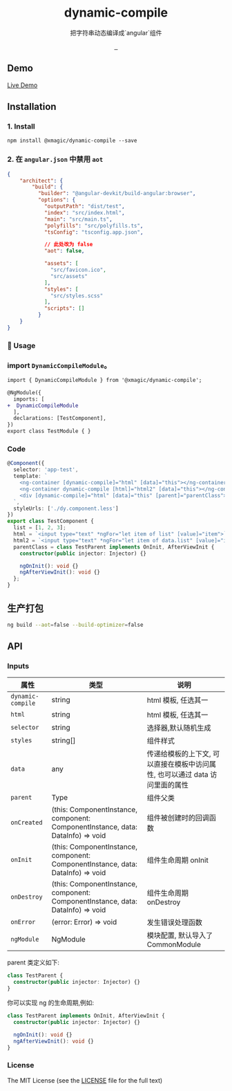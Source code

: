 <h1 align="center">dynamic-compile</h1>

<p align="center">把字符串动态编译成`angular`组件</p>

<p align="center">
  <a aria-label="build status" href="https://npmjs.com/package/@xmagic/dynamic-compile'">
    <img alt="" src="https://img.shields.io/npm/v/@xmagic/dynamic-compile/latest.svg">
  </a>
  <a aria-label="last commit" href="https://www.github.com/angular/angular">
    <img alt="" src="https://img.shields.io/badge/Build%20with-Angular%20CLI-red?logo=angular">
  </a>

  <a aria-label="license" href="https://m310851010.github.io/dynamic-compile/LICENSE">
    <img src="https://img.shields.io/badge/License-MIT-blue.svg" alt="">
  </a>
</p>

## Demo

[Live Demo](https://m310851010.github.io/dynamic-compile)

## Installation

### 1. Install

```
npm install @xmagic/dynamic-compile --save
```

### 2. 在 `angular.json` 中禁用 `aot`

```json
{
    "architect": {
        "build": {
          "builder": "@angular-devkit/build-angular:browser",
          "options": {
            "outputPath": "dist/test",
            "index": "src/index.html",
            "main": "src/main.ts",
            "polyfills": "src/polyfills.ts",
            "tsConfig": "tsconfig.app.json",

            // 此处改为 false
            "aot": false,

            "assets": [
              "src/favicon.ico",
              "src/assets"
            ],
            "styles": [
              "src/styles.scss"
            ],
            "scripts": []
          }
    }
}
```

### 🔨 Usage

### import `DynamicCompileModule`。

```diff
import { DynamicCompileModule } from '@xmagic/dynamic-compile';

@NgModule({
  imports: [
+  DynamicCompileModule
  ],
  declarations: [TestComponent],
})
export class TestModule { }
```

### Code

```typescript
@Component({
  selector: 'app-test',
  template: `
    <ng-container [dynamic-compile]="html" [data]="this"></ng-container>
    <ng-container dynamic-compile [html]="html2" [data]="this"></ng-container>
    <div [dynamic-compile]="html" [data]="this" [parent]="parentClass"></div>
  `,
  styleUrls: ['./dy.component.less']
})
export class TestComponent {
  list = [1, 2, 3];
  html = `<input type="text" *ngFor="let item of list" [value]="item">`;
  html2 = `<input type="text" *ngFor="let item of data.list" [value]="item">`;
  parentClass = class TestParent implements OnInit, AfterViewInit {
    constructor(public injector: Injector) {}

    ngOnInit(): void {}
    ngAfterViewInit(): void {}
  };
}
```

## 生产打包

```bash
ng build --aot=false --build-optimizer=false
```

## API

### Inputs

| 属性              | 类型                                                                                     | 说明                                                                         |
| ----------------- | ---------------------------------------------------------------------------------------- | ---------------------------------------------------------------------------- |
| `dynamic-compile` | string                                                                                   | html 模板, 任选其一                                                          |
| `html`            | string                                                                                   | html 模板, 任选其一                                                          |
| `selector`        | string                                                                                   | 选择器,默认随机生成                                                          |
| `styles`          | string[]                                                                                 | 组件样式                                                                     |
| `data`            | any                                                                                      | 传递给模板的上下文, 可以直接在模板中访问属性, 也可以通过 data 访问里面的属性 |
| `parent`          | Type<any>                                                                                | 组件父类                                                                     |
| `onCreated`       | (this: ComponentInstance<T>, component: ComponentInstance<T>, data: DataInfo<T>) => void | 组件被创建时的回调函数                                                       |
| `onInit`          | (this: ComponentInstance<T>, component: ComponentInstance<T>, data: DataInfo<T>) => void | 组件生命周期 onInit                                                          |
| `onDestroy`       | (this: ComponentInstance<T>, component: ComponentInstance<T>, data: DataInfo<T>) => void | 组件生命周期 onDestroy                                                       |
| `onError`         | (error: Error) => void                                                                   | 发生错误处理函数                                                             |
| `ngModule`        | NgModule                                                                                 | 模块配置, 默认导入了 CommonModule                                            |

parent 类定义如下:

```typescript
class TestParent {
  constructor(public injector: Injector) {}
}
```

你可以实现 ng 的生命周期,例如:

```typescript
class TestParent implements OnInit, AfterViewInit {
  constructor(public injector: Injector) {}

  ngOnInit(): void {}
  ngAfterViewInit(): void {}
}
```

### License

The MIT License (see the [LICENSE](https://github.com/m310851010/dynamic-compile/blob/master/LICENSE) file for the full text)
